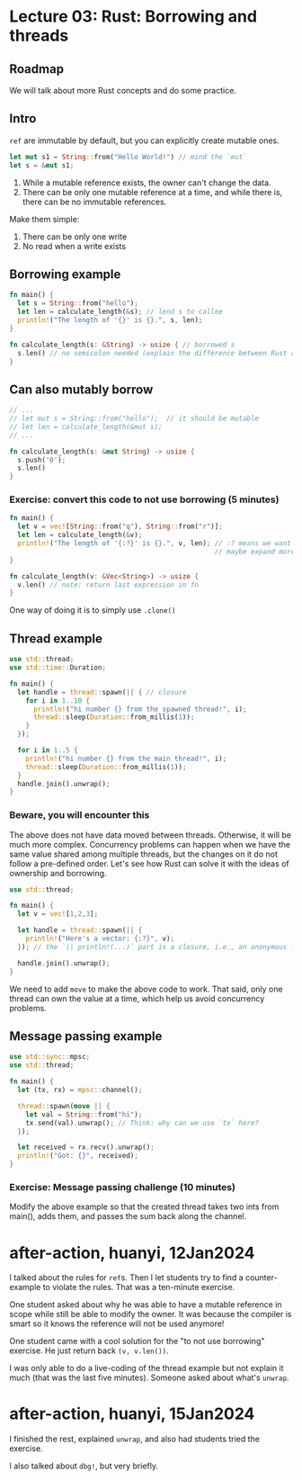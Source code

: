 # Lecture 03: Rust: Borrowing and threads

## Roadmap

We will talk about more Rust concepts and do some practice.

## Intro

`ref` are immutable by default, but you can explicitly create mutable ones.

```rust
let mut s1 = String::from("Hello World!") // mind the `mut`
let s = &mut s1;
```

1. While a mutable reference exists, the owner can't change the data.
2. There can be only one mutable reference at a time, and while there is, there
   can be no immutable references.

Make them simple:

1. There can be only one write
2. No read when a write exists

## Borrowing example

```rust
fn main() {
  let s = String::from("hello");
  let len = calculate_length(&s); // lend s to callee
  println!("The length of '{}' is {}.", s, len);
}

fn calculate_length(s: &String) -> usize { // borrowed s
  s.len() // no semicolon needed (explain the difference between Rust and C)
}
```

## Can also mutably borrow

```rust
// ...
// let mut s = String::from("hello");  // it should be mutable
// let len = calculate_length(&mut s);
// ...

fn calculate_length(s: &mut String) -> usize {
  s.push('0');
  s.len()
}
```

### Exercise: convert this code to not use borrowing (5 minutes)

```rust
fn main() {
  let v = vec![String::from("q"), String::from("r")];
  let len = calculate_length(&v);
  println!("The length of '{:?}' is {}.", v, len); // :? means we want to use the Debug trait
                                                   // maybe expand more on the trait concept here if we have time
}

fn calculate_length(v: &Vec<String>) -> usize {
  v.len() // note: return last expression in fn
}
```

One way of doing it is to simply use `.clone()`

## Thread example

```rust
use std::thread;
use std::time::Duration;

fn main() {
  let handle = thread::spawn(|| { // closure
    for i in 1..10 {
      println!("hi number {} from the spawned thread!", i);
      thread::sleep(Duration::from_millis(1));
    }
  });

  for i in 1..5 {
    println!("hi number {} from the main thread!", i);
    thread::sleep(Duration::from_millis(1));
  }
  handle.join().unwrap();
}
```

### Beware, you will encounter this

The above does not have data moved between threads. Otherwise, it will be much
more complex. Concurrency problems can happen when we have the same value shared
among multiple threads, but the changes on it do not follow a pre-defined order.
Let's see how Rust can solve it with the ideas of ownership and borrowing.

```rust
use std::thread;

fn main() {
  let v = vec![1,2,3];

  let handle = thread::spawn(|| {
    println!("Here's a vector: {:?}", v);
  }); // the `|| println!(...)` part is a closure, i.e., an anonymous function

  handle.join().unwrap();
}
```

We need to add `move` to make the above code to work. That said, only one thread
can own the value at a time, which help us avoid concurrency problems.

## Message passing example

```rust
use std::sync::mpsc;
use std::thread;

fn main() {
  let (tx, rx) = mpsc::channel();

  thread::spawn(move || {
    let val = String::from("hi");
    tx.send(val).unwrap(); // Think: why can we use `tx` here?
  });

  let received = rx.recv().unwrap();
  println!("Got: {}", received);
}
```

### Exercise: Message passing challenge (10 minutes)

Modify the above example so that the created thread takes two ints from main(),
adds them, and passes the sum back along the channel.

# after-action, huanyi, 12Jan2024

I talked about the rules for `ref`s. Then I let students try to find a
counter-example to violate the rules. That was a ten-minute exercise.

One student asked about why he was able to have a mutable reference in scope
while still be able to modify the owner. It was because the compiler is smart so
it knows the reference will not be used anymore!

One student came with a cool solution for the "to not use borrowing" exercise.
He just return back `(v, v.len())`.

I was only able to do a live-coding of the thread example but not explain it
much (that was the last five minutes). Someone asked about what's `unwrap`.

# after-action, huanyi, 15Jan2024

I finished the rest, explained `unwrap`, and also had students tried the
exercise.

I also talked about `dbg!`, but very briefly.

